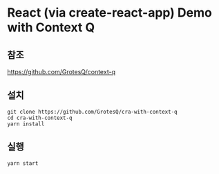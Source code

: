 # React (via create-react-app) Demo with Context Q

## 참조

https://github.com/GrotesQ/context-q

## 설치

```shell script
git clone https://github.com/GrotesQ/cra-with-context-q
cd cra-with-context-q
yarn install
```

## 실행

```shell script
yarn start
```
